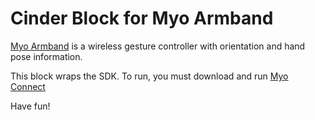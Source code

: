 # Cinder Block for Myo Armband #
[Myo Armband](https://www.thalmic.com/en/myo/) is a wireless gesture controller with orientation and hand pose information.

This block wraps the SDK.  To run, you must download and run [Myo Connect](https://developer.thalmic.com/downloads)

Have fun!

